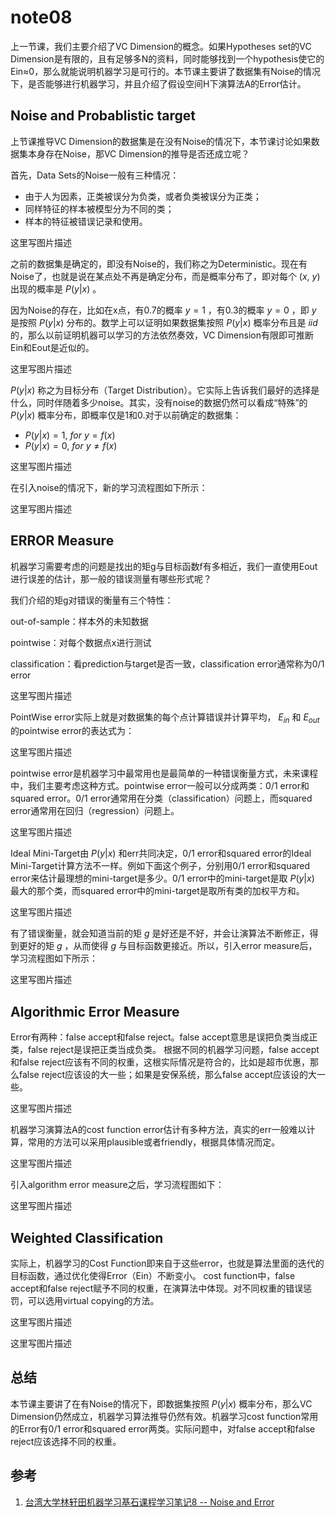 # note08

上一节课，我们主要介绍了VC Dimension的概念。如果Hypotheses set的VC Dimension是有限的，且有足够多N的资料，同时能够找到一个hypothesis使它的Ein≈0，那么就能说明机器学习是可行的。本节课主要讲了数据集有Noise的情况下，是否能够进行机器学习，并且介绍了假设空间H下演算法A的Error估计。

## Noise and Probablistic target

上节课推导VC Dimension的数据集是在没有Noise的情况下，本节课讨论如果数据集本身存在Noise，那VC Dimension的推导是否还成立呢？

首先，Data Sets的Noise一般有三种情况：

- 由于人为因素，正类被误分为负类，或者负类被误分为正类；
- 同样特征的样本被模型分为不同的类；
- 样本的特征被错误记录和使用。

这里写图片描述

之前的数据集是确定的，即没有Noise的，我们称之为Deterministic。现在有Noise了，也就是说在某点处不再是确定分布，而是概率分布了，即对每个 ${(x,\ y)}$ 出现的概率是 ${P(y|x)}$ 。

因为Noise的存在，比如在x点，有0.7的概率 ${y=1}$ ，有0.3的概率 ${y=0}$ ，即 ${y}$ 是按照 ${P(y|x)}$ 分布的。数学上可以证明如果数据集按照 ${P(y|x)}$ 概率分布且是 ${iid}$ 的，那么以前证明机器可以学习的方法依然奏效，VC Dimension有限即可推断Ein和Eout是近似的。

这里写图片描述

 ${P(y|x)}$ 称之为目标分布（Target Distribution）。它实际上告诉我们最好的选择是什么，同时伴随着多少noise。其实，没有noise的数据仍然可以看成“特殊”的 ${P(y|x)}$ 概率分布，即概率仅是1和0.对于以前确定的数据集：

- ${P(y|x) =1,\ for \ y = f(x)}$
- ${P(y|x) =0,\ for \ y \neq f(x)}$

这里写图片描述

在引入noise的情况下，新的学习流程图如下所示：

这里写图片描述

## ERROR Measure

机器学习需要考虑的问题是找出的矩g与目标函数f有多相近，我们一直使用Eout进行误差的估计，那一般的错误测量有哪些形式呢？

我们介绍的矩g对错误的衡量有三个特性：

out-of-sample：样本外的未知数据

pointwise：对每个数据点x进行测试

classification：看prediction与target是否一致，classification error通常称为0/1 error

这里写图片描述

PointWise error实际上就是对数据集的每个点计算错误并计算平均， ${E_{in}}$ 和 ${E_{out}}$ 的pointwise error的表达式为：

这里写图片描述

pointwise error是机器学习中最常用也是最简单的一种错误衡量方式，未来课程中，我们主要考虑这种方式。pointwise error一般可以分成两类：0/1 error和squared error。0/1 error通常用在分类（classification）问题上，而squared error通常用在回归（regression）问题上。

这里写图片描述

Ideal Mini-Target由 ${P(y|x)}$ 和err共同决定，0/1 error和squared error的Ideal Mini-Target计算方法不一样。例如下面这个例子，分别用0/1 error和squared error来估计最理想的mini-target是多少。0/1 error中的mini-target是取 ${P(y|x)}$ 最大的那个类，而squared error中的mini-target是取所有类的加权平方和。

这里写图片描述

有了错误衡量，就会知道当前的矩 ${g}$ 是好还是不好，并会让演算法不断修正，得到更好的矩 ${g}$ ，从而使得 ${g}$ 与目标函数更接近。所以，引入error measure后，学习流程图如下所示：

这里写图片描述

## Algorithmic Error Measure

Error有两种：false accept和false reject。false accept意思是误把负类当成正类，false reject是误把正类当成负类。 根据不同的机器学习问题，false accept和false reject应该有不同的权重，这根实际情况是符合的，比如是超市优惠，那么false reject应该设的大一些；如果是安保系统，那么false accept应该设的大一些。

这里写图片描述

机器学习演算法A的cost function error估计有多种方法，真实的err一般难以计算，常用的方法可以采用plausible或者friendly，根据具体情况而定。

这里写图片描述

引入algorithm error measure之后，学习流程图如下：

这里写图片描述

## Weighted Classification

实际上，机器学习的Cost Function即来自于这些error，也就是算法里面的迭代的目标函数，通过优化使得Error（Ein）不断变小。
cost function中，false accept和false reject赋予不同的权重，在演算法中体现。对不同权重的错误惩罚，可以选用virtual copying的方法。

这里写图片描述

这里写图片描述

## 总结

本节课主要讲了在有Noise的情况下，即数据集按照 ${P(y|x)}$ 概率分布，那么VC Dimension仍然成立，机器学习算法推导仍然有效。机器学习cost function常用的Error有0/1 error和squared error两类。实际问题中，对false accept和false reject应该选择不同的权重。

## 参考

1. [台湾大学林轩田机器学习基石课程学习笔记8 -- Noise and Error](http://blog.csdn.net/red_stone1/article/details/71512186)
